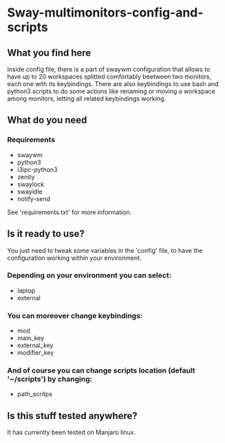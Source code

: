 # Sway-multimonitors-config-and-scripts

## What you find here
Inside config file, there is a part of swaywm configuration that allows to have up to 20 workspaces splitted comfortably beetween two monitors, each one with its keybindings. There are also keybindings to use bash and python3 scripts to do some actions like renaming or moving a workspace among monitors, letting all related keybindings working.

## What do you need

### Requirements
* swaywm
* python3
* i3ipc-python3
* zenity
* swaylock
* swayidle
* notify-send

See 'requirements.txt' for more information.

## Is it ready to use?
You just need to tweak some variables in the 'config' file, to have the configuration working within your environment.

### Depending on your environment you can select:
* laptop
* external

### You can moreover change keybindings:
* mod
* main_key
* external_key
* modifier_key

### And of course you can change scripts location (default '~/scripts') by changing: 

* path_scritps

## Is this stuff tested anywhere?
It has currently been tested on Manjaro linux.